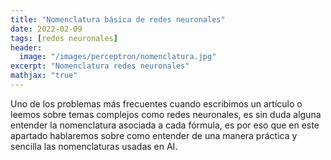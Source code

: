 ```yaml
---
title: "Nomenclatura básica de redes neuronales"
date: 2022-02-09
tags: [redes neuronales]
header:
  image: "/images/perceptron/nomenclatura.jpg"
excerpt: "Nomenclatura redes neuronales"
mathjax: "true"
---
```


Uno de los problemas más frecuentes cuando escribimos un artículo o leemos sobre temas complejos como redes neuronales, es sin duda alguna entender la nomenclatura asociada a cada fórmula, es por eso que en este apartado hablaremos sobre como entender de una manera práctica y sencilla las nomenclaturas usadas en AI.